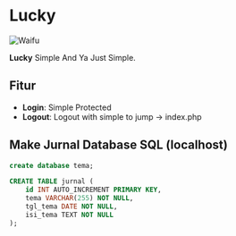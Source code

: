 # Lucky

![Waifu](https://i.pinimg.com/736x/a1/51/1b/a1511b5885428f8e6331fad46f8e8213.jpg)



**Lucky** Simple And Ya Just Simple.

## Fitur

- **Login**: Simple Protected
- **Logout**: Logout with simple to jump -> index.php

## Make  Jurnal Database SQL (localhost)
```sql
create database tema;
```
```sql
CREATE TABLE jurnal (
    id INT AUTO_INCREMENT PRIMARY KEY,
    tema VARCHAR(255) NOT NULL,
    tgl_tema DATE NOT NULL,
    isi_tema TEXT NOT NULL
);




